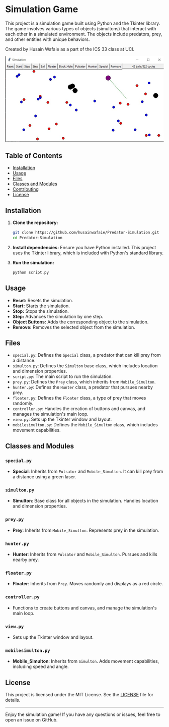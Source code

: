 # Simulation Game

This project is a simulation game built using Python and the Tkinter library. The game involves various types of objects (simultons) that interact with each other in a simulated environment. The objects include predators, prey, and other entities with unique behaviors.

Created by Husain Wafaie as a part of the ICS 33 class at UCI.

<img src="/simulation.jpg" alt="Game Screenshot">

## Table of Contents

- [Installation](#installation)
- [Usage](#usage)
- [Files](#files)
- [Classes and Modules](#classes-and-modules)
- [Contributing](#contributing)
- [License](#license)

## Installation

1. **Clone the repository:**
    ```sh
    git clone https://github.com/husainwafaie/Predator-Simulation.git
    cd Predator-Simulation
    ```

2. **Install dependencies:**
    Ensure you have Python installed. This project uses the Tkinter library, which is included with Python's standard library.

3. **Run the simulation:**
    ```sh
    python script.py
    ```

## Usage

- **Reset:** Resets the simulation.
- **Start:** Starts the simulation.
- **Stop:** Stops the simulation.
- **Step:** Advances the simulation by one step.
- **Object Buttons:** Adds the corresponding object to the simulation.
- **Remove:** Removes the selected object from the simulation.

## Files

- `special.py`: Defines the `Special` class, a predator that can kill prey from a distance.
- `simulton.py`: Defines the `Simulton` base class, which includes location and dimension properties.
- `script.py`: The main script to run the simulation.
- `prey.py`: Defines the `Prey` class, which inherits from `Mobile_Simulton`.
- `hunter.py`: Defines the `Hunter` class, a predator that pursues nearby prey.
- `floater.py`: Defines the `Floater` class, a type of prey that moves randomly.
- `controller.py`: Handles the creation of buttons and canvas, and manages the simulation's main loop.
- `view.py`: Sets up the Tkinter window and layout.
- `mobilesimulton.py`: Defines the `Mobile_Simulton` class, which includes movement capabilities.

## Classes and Modules

### `special.py`
- **Special**: Inherits from `Pulsator` and `Mobile_Simulton`. It can kill prey from a distance using a green laser.

### `simulton.py`
- **Simulton**: Base class for all objects in the simulation. Handles location and dimension properties.

### `prey.py`
- **Prey**: Inherits from `Mobile_Simulton`. Represents prey in the simulation.

### `hunter.py`
- **Hunter**: Inherits from `Pulsator` and `Mobile_Simulton`. Pursues and kills nearby prey.

### `floater.py`
- **Floater**: Inherits from `Prey`. Moves randomly and displays as a red circle.

### `controller.py`
- Functions to create buttons and canvas, and manage the simulation's main loop.

### `view.py`
- Sets up the Tkinter window and layout.

### `mobilesimulton.py`
- **Mobile_Simulton**: Inherits from `Simulton`. Adds movement capabilities, including speed and angle.


## License

This project is licensed under the MIT License. See the [LICENSE](LICENSE) file for details.

---

Enjoy the simulation game! If you have any questions or issues, feel free to open an issue on GitHub.

